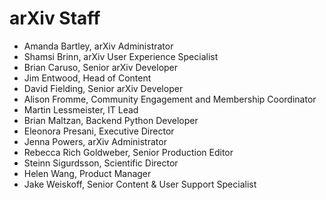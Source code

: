 # arXiv Staff

- Amanda Bartley, arXiv Administrator
- Shamsi Brinn, arXiv User Experience Specialist
- Brian Caruso, Senior arXiv Developer
- Jim Entwood, Head of Content
- David Fielding, Senior arXiv Developer
- Alison Fromme, Community Engagement and Membership Coordinator
- Martin Lessmeister, IT Lead
- Brian Maltzan, Backend Python Developer
- Eleonora Presani, Executive Director
- Jenna Powers, arXiv Administrator
- Rebecca Rich Goldweber, Senior Production Editor
- Steinn Sigurdsson, Scientific Director
- Helen Wang, Product Manager
- Jake Weiskoff, Senior Content & User Support Specialist
